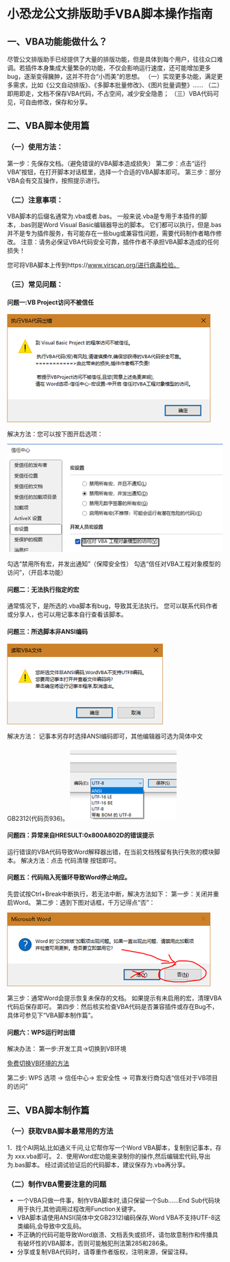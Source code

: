 # 小恐龙公文排版助手VBA脚本操作指南

## 一、VBA功能能做什么？

尽管公文排版助手已经提供了大量的排版功能，但是具体到每个用户，往往众口难调。若插件本身集成大量繁杂的功能，不仅会影响运行速度，还可能增加更多bug，逐渐变得臃肿，这并不符合“小而美”的思想。
（一）实现更多功能，满足更多需求，比如《公文自动排版》、《多脚本批量修改》、《图片批量调整》……
（二）即用即走，文档不保存VBA代码，不占空间，减少安全隐患；
（三）VBA代码可见，可自由修改，保存和分享。

## 二、VBA脚本使用篇
### （一）使用方法：
第一步：先保存文档。（避免错误的VBA脚本造成损失）
第二步：点击“运行VBA”按钮，在打开脚本对话框里，选择一个合适的VBA脚本即可。
第三步：部分VBA会有交互操作，按照提示进行。

### （二）注意事项：
VBA脚本的后缀名通常为.vba或者.bas。
一般来说.vba是专用于本插件的脚本，.bas则是Word Visual Basic编辑器导出的脚本。
它们都可以执行，但是.bas并不是专为插件服务，有可能存在一些bug或兼容性问题，需要代码制作者略作修改。
注意：请务必保证VBA代码安全可靠，插件作者不承担VBA脚本造成的任何损失！

您可将VBA脚本上传到https://www.virscan.org/进行病毒检验。
 
### （三）常见问题：
#### 问题一:VB Project访问不被信任

![q1](img/q1.png)

解决方法：您可以按下图开启选项：

![a1](img/a1.png)

勾选“禁用所有宏，并发出通知”（保障安全性）
勾选“信任对VBA工程对象模型的访问”，（开启本功能）
 
#### 问题二：无法执行指定的宏
通常情况下，是所选的.vba脚本有bug，导致其无法执行。
您可以联系代码作者或分享人，也可以用记事本自行查看该脚本。

#### 问题三：所选脚本非ANSI编码

![q3](img/q3.png)

解决方法：
记事本另存时选择ANSI编码即可，其他编辑器可选为简体中文GB2312(代码页936)。
![a3](img/a3.png)

#### 问题四：异常来自HRESULT:0x800A802D的错误提示
运行错误的VBA代码导致Word解释器出错，在当前文档残留有执行失败的模块脚本。
解决方法：点击 代码清理 按钮即可。

#### 问题五：代码陷入死循环导致Word停止响应。
先尝试按Ctrl+Break中断执行，若无法中断，解决方法如下：
第一步：关闭并重启Word。
第二步：遇到下图对话框，千万记得点“否”：

![q5](img/q5.png)

第三步：通常Word会提示恢复未保存的文档。
如果提示有未启用的宏，清理VBA代码后保存即可。
第四步：然后核实检查VBA代码是否兼容插件或存在Bug不，具体可参见下“VBA脚本制作篇”。

#### 问题六：WPS运行时出错

解决办法：
第一步:开发工具->切换到VB环境 

[免费切换VB环境的方法](https://www.bilibili.com/video/BV19y4y1X7DE/)
 
第二步: WPS 选项 -> 信任中心-> 宏安全性 -> 可靠发行商勾选“信任对于VB项目的访问” 

## 三、VBA脚本制作篇
### （一）获取VBA脚本最常用的方法
1．找个AI网站,比如通义千问,让它帮你写一个Word VBA脚本，复制到记事本，存为 xxx.vba即可。
2．使用Word宏功能来录制你的操作,然后编辑宏代码,导出为.bas脚本。
经过调试验证后的代码脚本，建议保存为.vba再分享。
### （二）制作VBA需要注意的问题
*	一个VBA只做一件事，制作VBA脚本时,请只保留一个Sub……End Sub代码块用于执行,其他调用过程改用Function关键字。
*	VBA脚本请使用ANSI(简体中文GB2312)编码保存,Word VBA不支持UTF-8这类编码,会导致中文乱码。
*	不正确的代码可能导致Word崩溃、文档丢失或损坏，请勿故意制作和传播具有破坏性的VBA脚本，否则可能触犯刑法第285和286条。
*	分享或复制VBA代码时，请尊重作者版权，注明来源，保留注释。
